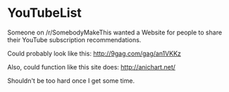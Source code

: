 # YouTubeList
Someone on /r/SomebodyMakeThis wanted a Website for people to share their YouTube subscription recommendations. 


Could probably look like this: http://9gag.com/gag/an1VKKz 


Also, could function like this site does: http://anichart.net/ 


Shouldn't be too hard once I get some time. 